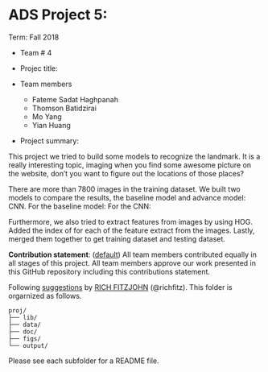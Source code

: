 # ADS Project 5: 

Term: Fall 2018

+ Team # 4
+ Projec title: 

+ Team members
	+ Fateme Sadat Haghpanah
	+ Thomson Batidzirai
	+ Mo Yang
	+ Yian Huang
	
+ Project summary: 

This project we tried to build some models to recognize the landmark. It is a really interesting topic, imaging when you find some awesome picture on the website, don’t you want to figure out the locations of those places? 

There are more than 7800 images in the training dataset.  We built two models to compare the results, the baseline model and advance model: CNN. For the baseline model:
For the CNN:

Furthermore, we also tried to extract features from images by using HOG. Added the index of for each of the feature extract from the images. Lastly, merged them together to get training dataset and testing dataset.

	
**Contribution statement**: ([default](doc/a_note_on_contributions.md)) All team members contributed equally in all stages of this project. All team members approve our work presented in this GitHub repository including this contributions statement. 

Following [suggestions](http://nicercode.github.io/blog/2013-04-05-projects/) by [RICH FITZJOHN](http://nicercode.github.io/about/#Team) (@richfitz). This folder is orgarnized as follows.

```
proj/
├── lib/
├── data/
├── doc/
├── figs/
└── output/
```

Please see each subfolder for a README file.
